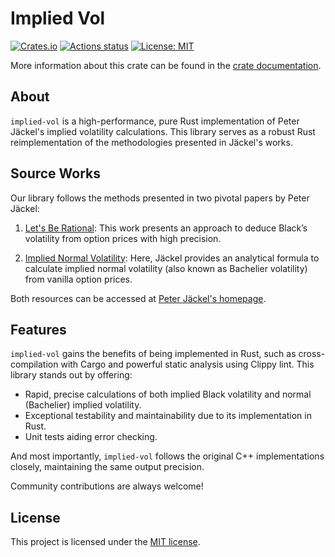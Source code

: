 # Implied Vol

[![Crates.io](https://img.shields.io/crates/v/implied-vol)](https://crates.io/crates/implied-vol)
[![Actions status](https://github.com/nakashima-hikaru/implied-vol/actions/workflows/ci.yaml/badge.svg)](https://github.com/nakashima-hikaru/implied-vol/actions)
[![License: MIT](https://img.shields.io/badge/License-MIT-yellow.svg)](https://opensource.org/licenses/MIT)

More information about this crate can be found in the [crate documentation](https://docs.rs/implied-vol/0.2/implied_vol/).

## About

`implied-vol` is a high-performance, pure Rust implementation of Peter Jäckel's implied volatility calculations. This
library serves as a robust Rust reimplementation of the methodologies presented in Jäckel's works.

## Source Works

Our library follows the methods presented in two pivotal papers by Peter Jäckel:

1. [Let's Be Rational](http://www.jaeckel.org/LetsBeRational.pdf): This work presents an approach to deduce Black’s
   volatility from option prices with high precision.

2. [Implied Normal Volatility](http://www.jaeckel.org/ImpliedNormalVolatility.pdf): Here, Jäckel provides an analytical
   formula to calculate implied normal volatility (also known as Bachelier volatility) from vanilla option prices.

Both resources can be accessed at [Peter Jäckel's homepage](http://www.jaeckel.org/).

## Features

`implied-vol` gains the benefits of being implemented in Rust, such as cross-compilation with Cargo and powerful static
analysis using Clippy lint. This library stands out by offering:

- Rapid, precise calculations of both implied Black volatility and normal (Bachelier) implied volatility.
- Exceptional testability and maintainability due to its implementation in Rust.
- Unit tests aiding error checking.

And most importantly, `implied-vol` follows the original C++ implementations closely, maintaining the same output precision.

Community contributions are always welcome!

## License

This project is licensed under the [MIT license](https://github.com/nakashima-hikaru/implied-vol/blob/main/LICENSE).